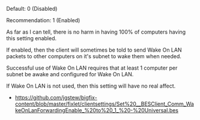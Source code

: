 
Default: 0 (Disabled)

Recommendation: 1 (Enabled)

As far as I can tell, there is no harm in having 100% of computers having this setting enabled.

If enabled, then the client will sometimes be told to send Wake On LAN packets to other computers on it's subnet to wake them when needed.

Successful use of Wake On LAN requires that at least 1 computer per subnet be awake and configured for Wake On LAN.

If Wake On LAN is not used, then this setting will have no real affect. 

- https://github.com/jgstew/bigfix-content/blob/master/fixlet/clientsettings/Set%20__BESClient_Comm_WakeOnLanForwardingEnable_%20to%20_1_%20-%20Universal.bes
